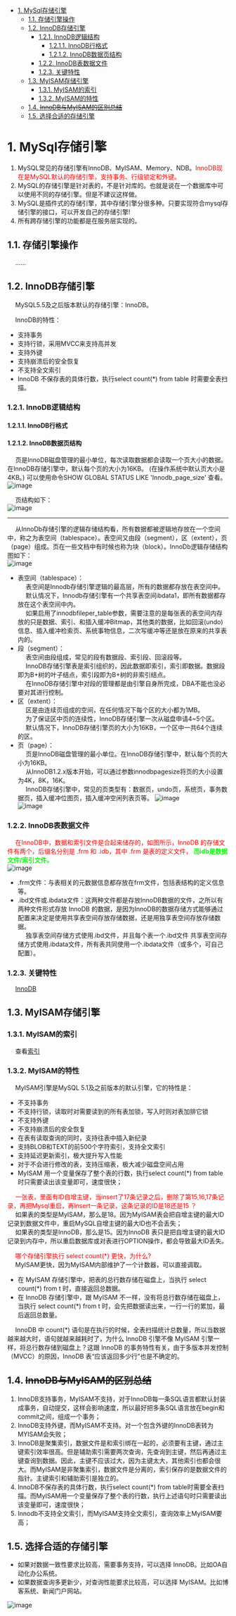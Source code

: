 
<!-- TOC -->

- [1. MySql存储引擎](#1-mysql存储引擎)
    - [1.1. 存储引擎操作](#11-存储引擎操作)
    - [1.2. InnoDB存储引擎](#12-innodb存储引擎)
        - [1.2.1. InnoDB逻辑结构](#121-innodb逻辑结构)
            - [1.2.1.1. InnoDB行格式](#1211-innodb行格式)
            - [1.2.1.2. InnoDB数据页结构](#1212-innodb数据页结构)
        - [1.2.2. InnoDB表数据文件](#122-innodb表数据文件)
        - [1.2.3. 关键特性](#123-关键特性)
    - [1.3. MyISAM存储引擎](#13-myisam存储引擎)
        - [1.3.1. MyISAM的索引](#131-myisam的索引)
        - [1.3.2. MyISAM的特性](#132-myisam的特性)
    - [1.4. ~~InnoDB与MyISAM的区别总结~~](#14-innodb与myisam的区别总结)
    - [1.5. 选择合适的存储引擎](#15-选择合适的存储引擎)

<!-- /TOC -->

<!-- 
MySQL
https://www.cnblogs.com/geaozhang/category/1326927.html
-->

# 1. MySql存储引擎
1. MySQL常见的存储引擎有InnoDB、MyISAM、Memory、NDB。<font color = "red">InnoDB现在是MySQL默认的存储引擎，支持事务、行级锁定和外键。</font>  
2. MySQL的存储引擎是针对表的，不是针对库的。也就是说在一个数据库中可以使用不同的存储引擎。但是不建议这样做。 
3. MySQL是插件式的存储引擎，其中存储引擎分很多种。只要实现符合mysql存储引擎的接口，可以开发自己的存储引擎! 
4. 所有跨存储引擎的功能都是在服务层实现的。  

## 1.1. 存储引擎操作  
&emsp; ......
<!-- 
https://mp.weixin.qq.com/s/MCFHNOQnTtJ6MGVjM3DP4A 
https://mp.weixin.qq.com/s/IsZjLI7QAB6t7H7NyGscGg
https://mp.weixin.qq.com/s/StjX9bi-YDANrMX21Pn_Uw
-->

## 1.2. InnoDB存储引擎  
&emsp; MySQL5.5及之后版本默认的存储引擎：InnoDB。  

&emsp; InnoDB的特性：    

* 支持事务  
* 支持行锁，采用MVCC来支持高并发  
* 支持外键  
* 支持崩溃后的安全恢复  
* 不支持全文索引  
* InnoDB 不保存表的具体行数，执行select count(*) from table 时需要全表扫描。  

<!-- 
    支持事务操作，具有事务 ACID 隔离特性，默认的隔离级别是可重复读(repetable-read)、通过MVCC（并发版本控制）来实现的。能够解决脏读和不可重复读的问题。
    InnoDB 支持外键操作。
    InnoDB 默认的锁粒度行级锁，并发性能比较好，会发生死锁的情况。
    和 MyISAM 一样的是，InnoDB 存储引擎也有 .frm文件存储表结构 定义，但是不同的是，InnoDB 的表数据与索引数据是存储在一起的，都位于 B+ 数的叶子节点上，而 MyISAM 的表数据和索引数据是分开的。
    InnoDB 有安全的日志文件，这个日志文件用于恢复因数据库崩溃或其他情况导致的数据丢失问题，保证数据的一致性。
    InnoDB 和 MyISAM 支持的索引类型相同，但具体实现因为文件结构的不同有很大差异。
    增删改查性能方面，果执行大量的增删改操作，推荐使用 InnoDB 存储引擎，它在删除操作时是对行删除，不会重建表。
-->

### 1.2.1. InnoDB逻辑结构
#### 1.2.1.1. InnoDB行格式
<!-- 
https://www.cnblogs.com/bdsir/p/8745553.html
https://juejin.cn/post/6844904190477598733#heading-14
-->

#### 1.2.1.2. InnoDB数据页结构  
&emsp; 页是InnoDB磁盘管理的最小单位，每次读取数据都会读取一个页大小的数据。在InnoDB存储引擎中，默认每个页的大小为16KB。 (在操作系统中默认页大小是4KB。) 可以使用命令SHOW GLOBAL STATUS LIKE 'Innodb_page_size' 查看。  
![image](https://gitee.com/wt1814/pic-host/raw/master/images/SQL/sql-99.png)  

&emsp; 页结构如下：  
![image](https://gitee.com/wt1814/pic-host/raw/master/images/SQL/sql-79.png)  

---
<!-- 
https://zhuanlan.zhihu.com/p/111958646
-->

&emsp; 从InnoDb存储引擎的逻辑存储结构看，所有数据都被逻辑地存放在一个空间中，称之为表空间（tablespace）。表空间又由段（segment），区（extent），页（page）组成。页在一些文档中有时候也称为块（block）。InnoDb逻辑存储结构图如下：  
![image](https://gitee.com/wt1814/pic-host/raw/master/images/SQL/sql-41.png)  

* 表空间（tablespace）：  
&emsp; 表空间是Innodb存储引擎逻辑的最高层，所有的数据都存放在表空间中。  
&emsp; 默认情况下，Innodb存储引擎有一个共享表空间ibdata1，即所有数据都存放在这个表空间中内。  
&emsp; 如果启用了innodbfileper_table参数，需要注意的是每张表的表空间内存放的只是数据、索引、和插入缓冲Bitmap，其他类的数据，比如回滚(undo)信息、插入缓冲检索页、系统事物信息，二次写缓冲等还是放在原来的共享表内的。  
* 段（segment）：  
&emsp; 表空间由段组成，常见的段有数据段、索引段、回滚段等。  
&emsp; InnoDB存储引擎表是索引组织的，因此数据即索引，索引即数据。数据段即为B+树的叶子结点，索引段即为B+树的非索引结点。  
&emsp; 在InnoDB存储引擎中对段的管理都是由引擎自身所完成，DBA不能也没必要对其进行控制。  
* 区（extent）：  
&emsp; 区是由连续页组成的空间，在任何情况下每个区的大小都为1MB。  
&emsp; 为了保证区中页的连续性，InnoDB存储引擎一次从磁盘申请4~5个区。  
&emsp; 默认情况下，InnoDB存储引擎页的大小为16KB，一个区中一共64个连续的区。  
* 页（page）：  
&emsp; 页是InnoDB磁盘管理的最小单位。在InnoDB存储引擎中，默认每个页的大小为16KB。  
&emsp; 从InnoDB1.2.x版本开始，可以通过参数innodbpagesize将页的大小设置为4K，8K，16K。  
&emsp; InnoDB存储引擎中，常见的页类型有：数据页，undo页，系统页，事务数据页，插入缓冲位图页，插入缓冲空闲列表页等。 
![image](https://gitee.com/wt1814/pic-host/raw/master/images/SQL/sql-78.png)  
![image](https://gitee.com/wt1814/pic-host/raw/master/images/SQL/sql-79.png)  


### 1.2.2. InnoDB表数据文件  
&emsp; <font color = "red">在InnoDB中，数据和索引文件是合起来储存的，如图所示，InnoDB 的存储文件有两个，后缀名分别是 .frm 和 .idb，其中 .frm 是表的定义文件，</font> **<font color = "lime">而idb是数据文件/索引文件。</font>**   
![image](https://gitee.com/wt1814/pic-host/raw/master/images/SQL/sql-33.png)  

* .frm文件：与表相关的元数据信息都存放在frm文件，包括表结构的定义信息等。  
* .ibd文件或.ibdata文件：这两种文件都是存放InnoDB数据的文件，之所以有两种文件形式存放 InnoDB 的数据，是因为InnoDB的数据存储方式能够通过配置来决定是使用共享表空间存放存储数据，还是用独享表空间存放存储数据。  
&emsp; 独享表空间存储方式使用.ibd文件，并且每个表一个.ibd文件 共享表空间存储方式使用.ibdata文件，所有表共同使用一个.ibdata文件（或多个，可自己配置）。  

<!-- 
https://www.cnblogs.com/tongxiaoda/p/7874535.html
-->
<!--
&emsp; **.ibd文件或.ibdata文件详解：**  
1. 表空间  
&emsp; Innodb存储引擎可将所有数据存放于ibdata*的共享表空间，也可将每张表存放于独立的.ibd文件的独立表空间。  
&emsp; 共享表空间以及独立表空间都是针对数据的存储方式而言的。

* 共享表空间: 某一个数据库的所有的表数据，索引文件全部放在一个文件中，默认这个共享表空间的文件路径在data目录下。 默认的文件名为:ibdata1 初始化为10M。
* 独立表空间: 每一个表都将会生成以独立的文件方式来进行存储，每一个表都有一个.frm表描述文件，还有一个.ibd文件。 其中这个文件包括了单独一个表的数据内容以及索引内容，默认情况下它的存储位置也是在表的位置之中。  

    ```sql
    [root@localhost data]# ls
    a1  a2  a3  auto.cnf  ib_buffer_pool  ibdata1  ib_logfile0  ib_logfile1  ibtmp1  localhost.localdomain.err  localhost.localdomain.pid  mysql  performance_schema  sys
    ```

    &emsp; ibdata1就是InnoDB表的共享存储空间，默认innodb所有表的数据都在一个ibdata1里。  

2. 优缺点  
（1）共享表空间：
优点：
可以将表空间分成多个文件存放到各个磁盘上（表空间文件大小不受表大小的限制，如一个表可以分布在不同的文件上）。数据和文件放在一起方便管理。
缺点：
所有的数据和索引存放到一个文件中，虽然可以把一个大文件分成多个小文件，但是多个表及索引在表空间中混合存储，这样对于一个表做了大量删除操作后表空间中将会有大量的空隙，特别是对于统计分析，日值系统这类应用最不适合用共享表空间。

（2）独立表空间：
在配置文件（my.cnf）中设置： innodb_file_per_table
优点：
1）每个表都有自已独立的表空间。
2）每个表的数据和索引都会存在自已的表空间中。
3）可以实现单表在不同的数据库中移动。
4）空间可以回收（除drop table操作处，表空不能自已回收）

    Drop table操作自动回收表空间，如果对于统计分析或是日值表，删除大量数据后可以通过:alter table TableName engine=innodb;回缩不用的空间。
    对于使innodb-plugin的Innodb使用turncate table也会使空间收缩。
    对于使用独立表空间的表，不管怎么删除，表空间的碎片不会太严重的影响性能，而且还有机会处理。

缺点：
单表增加过大，如超过100个G。
相比较之下，使用独占表空间的效率以及性能会更高一点。
-->

### 1.2.3. 关键特性  
&emsp; [InnoDB](/docs/SQL/InnoDB.md)  

## 1.3. MyISAM存储引擎  
### 1.3.1. MyISAM的索引  
&emsp; 查看[索引](/docs/SQL/7.index.md)  

### 1.3.2. MyISAM的特性  
&emsp; MyISAM引擎是MySQL 5.1及之前版本的默认引擎，它的特性是：  

* 不支持事务  
* 不支持行锁，读取时对需要读到的所有表加锁，写入时则对表加排它锁  
* 不支持外键  
* 不支持崩溃后的安全恢复  
* 在表有读取查询的同时，支持往表中插入新纪录  
* 支持BLOB和TEXT的前500个字符索引，支持全文索引  
* 支持延迟更新索引，极大提升写入性能  
* 对于不会进行修改的表，支持压缩表，极大减少磁盘空间占用  
* MyISAM 用一个变量保存了整个表的行数，执行select count(*) from table时只需要读出该变量即可，速度很快；  

&emsp; <font color = "red">一张表，里面有ID自增主键，当insert了17条记录之后，删除了第15,16,17条记录，再把Mysql重启，再insert一条记录，这条记录的ID是18还是15 ？</font>  
&emsp; 如果表的类型是MyISAM，那么是18。因为MyISAM表会把自增主键的最大ID 记录到数据文件中，重启MySQL自增主键的最大ID也不会丢失；  
&emsp; 如果表的类型是InnoDB，那么是15。因为InnoDB 表只是把自增主键的最大ID记录到内存中，所以重启数据库或对表进行OPTION操作，都会导致最大ID丢失。  

&emsp; <font color = "red">哪个存储引擎执行 select count(*) 更快，为什么? </font>   
&emsp; MyISAM更快，因为MyISAM内部维护了一个计数器，可以直接调取。  

* 在 MyISAM 存储引擎中，把表的总行数存储在磁盘上，当执行 select count(*) from t 时，直接返回总数据。  
* 在 InnoDB 存储引擎中，跟 MyISAM 不一样，没有将总行数存储在磁盘上，当执行 select count(*) from t 时，会先把数据读出来，一行一行的累加，最后返回总数量。  

&emsp; InnoDB 中 count(*) 语句是在执行的时候，全表扫描统计总数量，所以当数据越来越大时，语句就越来越耗时了，为什么 InnoDB 引擎不像 MyISAM 引擎一样，将总行数存储到磁盘上？这跟 InnoDB 的事务特性有关，由于多版本并发控制（MVCC）的原因，InnoDB 表“应该返回多少行”也是不确定的。  

## 1.4. ~~InnoDB与MyISAM的区别总结~~  
<!-- 
https://mp.weixin.qq.com/s/StjX9bi-YDANrMX21Pn_Uw
-->
1. InnoDB支持事务，MyISAM不支持，对于InnoDB每一条SQL语言都默认封装成事务，自动提交，这样会影响速度，所以最好把多条SQL语言放在begin和commit之间，组成一个事务；  
2. InnoDB支持外键，而MyISAM不支持。对一个包含外键的InnoDB表转为MYISAM会失败；  
3. InnoDB是聚集索引，数据文件是和索引绑在一起的，必须要有主键，通过主键索引效率很高。但是辅助索引需要两次查询，先查询到主键，然后再通过主键查询到数据。因此，主键不应该过大，因为主键太大，其他索引也都会很大。而MyISAM是非聚集索引，数据文件是分离的，索引保存的是数据文件的指针。主键索引和辅助索引是独立的。  
4. InnoDB不保存表的具体行数，执行select count(*) from table时需要全表扫描。而MyISAM用一个变量保存了整个表的行数，执行上述语句时只需要读出该变量即可，速度很快；  
5. Innodb不支持全文索引，而MyISAM支持全文索引，查询效率上MyISAM要高；  

## 1.5. 选择合适的存储引擎  

* 如果对数据一致性要求比较高，需要事务支持，可以选择 InnoDB。比如OA自动化办公系统。  
* 如果数据查询多更新少，对查询性能要求比较高，可以选择 MyISAM。比如博客系统、新闻门户网站。  

![image](https://gitee.com/wt1814/pic-host/raw/master/images/SQL/sql-50.png)  

<!-- 
选择合适的存储引擎

在实际开发过程中，我们往往会根据应用特点选择合适的存储引擎。

    MyISAM：如果应用程序通常以检索为主，只有少量的插入、更新和删除操作，并且对事物的完整性、并发程度不是很高的话，通常建议选择 MyISAM 存储引擎。
    InnoDB：如果使用到外键、需要并发程度较高，数据一致性要求较高，那么通常选择 InnoDB 引擎，一般互联网大厂对并发和数据完整性要求较高，所以一般都使用 InnoDB 存储引擎。
    MEMORY：MEMORY 存储引擎将所有数据保存在内存中，在需要快速定位下能够提供及其迅速的访问。MEMORY 通常用于更新不太频繁的小表，用于快速访问取得结果。
    MERGE：MERGE 的内部是使用 MyISAM 表，MERGE 表的优点在于可以突破对单个 MyISAM 表大小的限制，并且通过将不同的表分布在多个磁盘上， 可以有效地改善 MERGE 表的访问效率。
-->
